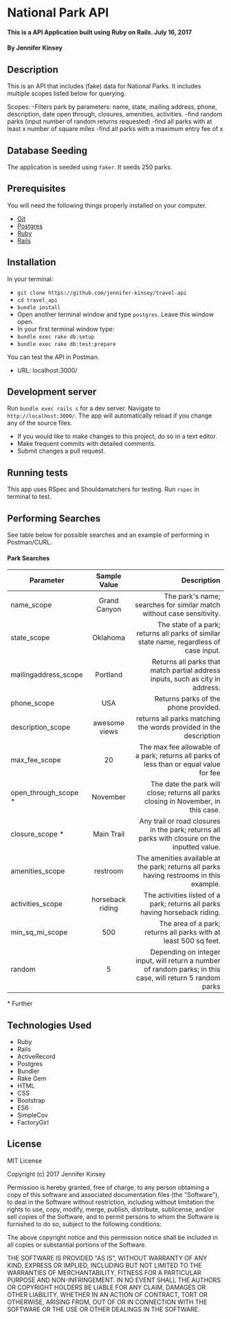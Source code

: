 # National Park API

#### This is a API Application built using Ruby on Rails.  July 16, 2017

#### By Jennifer Kinsey

## Description

This is an API that includes (fake) data for National Parks.  It includes multiple scopes listed below for querying.


Scopes:
-Filters park by parameters: name, state, mailing address, phone, description, date open through, closures, amenities, activities.
-find random parks (input number of random returns requested)
-find all parks with at least x number of square miles
-find all parks with a maximum entry fee of x


## Database Seeding

The application is seeded using `faker`.  It seeds 250 parks.

## Prerequisites

You will need the following things properly installed on your computer.

* [Git](https://git-scm.com/)
* [Postgres](https://www.postgresql.org/)
* [Ruby](https://www.ruby-lang.org/en/downloads/)
* [Rails](http://rubyonrails.org/)

## Installation

In your terminal:
* `git clone https://github.com/jennifer-kinsey/travel-api`
* `cd travel_api`
* `bundle install`
* Open another terminal window and type `postgres`.  Leave this window open.
* In your first terminal window type:
* `bundle exec rake db:setup`
* `bundle exec rake db:test:prepare`


You can test the API in Postman.

* URL: localhost:3000/


## Development server

Run `bundle exec rails s` for a dev server. Navigate to `http://localhost:3000/`. The app will automatically reload if you change any of the source files.

* If you would like to make changes to this project, do so in a text editor.
* Make frequent commits with detailed comments.
* Submit changes a pull request.

## Running tests

This app uses RSpec and Shouldamatchers for testing.
Run `rspec` in terminal to test.


## Performing Searches

See table below for possible searches and an example of performing in Postman/CURL.

#### Park Searches

| Parameter | Sample Value | Description |
|-----------|:------------:|------------:|
| name_scope |  Grand Canyon | The park's name; searches for similar match without case sensitivity. |
| state_scope |    Oklahoma   |  The state of a park; returns all parks of similar state name, regardless of case input.  |
| mailingaddress_scope | Portland |    Returns all parks that match partial address inputs, such as city in address. |
| phone_scope | USA |    Returns parks of the phone provided. |
| description_scope | awesome views | returns all parks matching the words provided in the description |
| max_fee_scope |    20   |  The max fee allowable of a park; returns all parks of less than or equal value for fee  |
| open_through_scope \* |    November   |  The date the park will close; returns all parks closing in November, in this case.  |
| closure_scope \* |    Main Trail   |  Any trail or road closures in the park; returns all parks with closure on the inputted value.  |
| amenities_scope |    restroom   |  The amenities available at the park; returns all parks having restrooms in this example.  |
| activities_scope |    horseback riding   |  The activities listed of a park; returns all parks having horseback riding.  |
| min_sq_mi_scope |    500   |  The area of a park; returns all parks with at least 500 sq feet.  |
| random | 5 | Depending on integer input, will return a number of random parks; in this case, will return 5 random parks |

\* Further


## Technologies Used

* Ruby
* Rails
* ActiveRecord
* Postgres
* Bundler
* Rake Gem
* HTML
* CSS
* Bootstrap
* ES6
* SimpleCov
* FactoryGirl

## License

MIT License

Copyright (c) 2017 Jennifer Kinsey

Permission is hereby granted, free of charge, to any person obtaining a copy of this software and associated documentation files (the "Software"), to deal in the Software without restriction, including without limitation the rights to use, copy, modify, merge, publish, distribute, sublicense, and/or sell copies of the Software, and to permit persons to whom the Software is furnished to do so, subject to the following conditions:

The above copyright notice and this permission notice shall be included in all copies or substantial portions of the Software.

THE SOFTWARE IS PROVIDED "AS IS", WITHOUT WARRANTY OF ANY KIND, EXPRESS OR IMPLIED, INCLUDING BUT NOT LIMITED TO THE WARRANTIES OF MERCHANTABILITY, FITNESS FOR A PARTICULAR PURPOSE AND NON-INFRINGEMENT. IN NO EVENT SHALL THE AUTHORS OR COPYRIGHT HOLDERS BE LIABLE FOR ANY CLAIM, DAMAGES OR OTHER LIABILITY, WHETHER IN AN ACTION OF CONTRACT, TORT OR OTHERWISE, ARISING FROM, OUT OF OR IN CONNECTION WITH THE SOFTWARE OR THE USE OR OTHER DEALINGS IN THE SOFTWARE.
